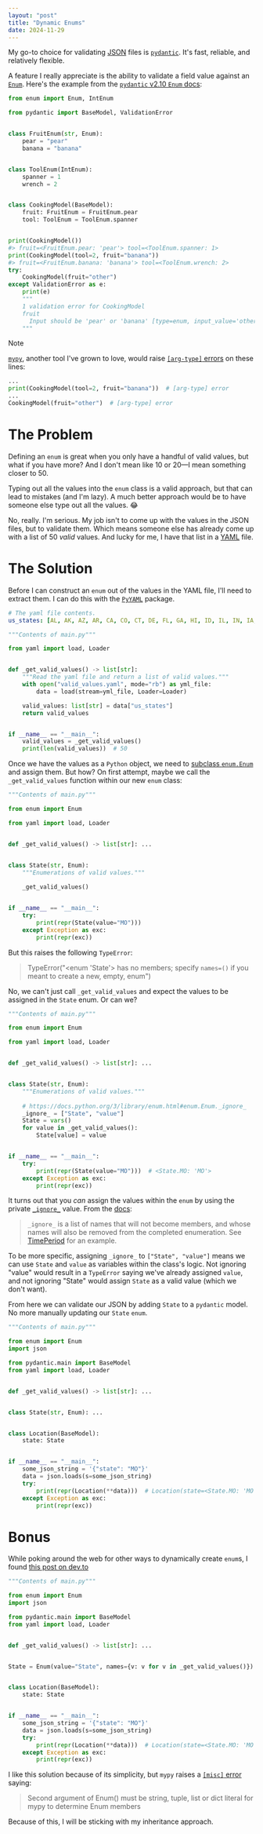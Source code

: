 ```yaml
---
layout: "post"
title: "Dynamic Enums"
date: 2024-11-29
---
```


My go-to choice for validating [JSON](https://www.json.org/json-en.html) files is [`pydantic`](https://docs.pydantic.dev/latest/).
It's fast, reliable, and relatively flexible.

A feature I really appreciate is the ability to validate a field value against an [`Enum`](https://docs.python.org/3/library/enum.html).
Here's the example from the [`pydantic` v2.10 `Enum` docs](https://docs.pydantic.dev/2.10/api/standard_library_types/#enum):
```python
from enum import Enum, IntEnum

from pydantic import BaseModel, ValidationError


class FruitEnum(str, Enum):
    pear = "pear"
    banana = "banana"


class ToolEnum(IntEnum):
    spanner = 1
    wrench = 2


class CookingModel(BaseModel):
    fruit: FruitEnum = FruitEnum.pear
    tool: ToolEnum = ToolEnum.spanner


print(CookingModel())
#> fruit=<FruitEnum.pear: 'pear'> tool=<ToolEnum.spanner: 1>
print(CookingModel(tool=2, fruit="banana"))
#> fruit=<FruitEnum.banana: 'banana'> tool=<ToolEnum.wrench: 2>
try:
    CookingModel(fruit="other")
except ValidationError as e:
    print(e)
    """
    1 validation error for CookingModel
    fruit
      Input should be 'pear' or 'banana' [type=enum, input_value='other', input_type=str]
    """
```

>[!NOTE]
>
>[`mypy`](https://mypyc.readthedocs.io/en/latest/index.html), another tool I've grown to love, would raise [`[arg-type]` errors](https://mypy.readthedocs.io/en/stable/error_code_list.html#check-argument-types-arg-type) on these lines:
>```python
>...
>print(CookingModel(tool=2, fruit="banana"))  # [arg-type] error
>...
>CookingModel(fruit="other")  # [arg-type] error
>```

# The Problem
Defining an `enum` is great when you only have a handful of valid values,
but what if you have more?
And I don't mean like 10 or 20—I mean something closer to 50.

Typing out all the values into the `enum` class is a valid approach, but that can lead to mistakes (and I'm lazy).
A much better approach would be to have someone else type out all the values. 😂

No, really.
I'm serious.
My job isn't to come up with the values in the JSON files, but to validate them.
Which means someone else has already come up with a list of 50 _valid_ values.
And lucky for me, I have that list in a [YAML](https://yaml.org/) file.

# The Solution
Before I can construct an `enum` out of the values in the YAML file, I'll need to extract them.
I can do this with the [`PyYAML`](https://pyyaml.org/) package.
```yaml
# The yaml file contents.
us_states: [AL, AK, AZ, AR, CA, CO, CT, DE, FL, GA, HI, ID, IL, IN, IA, KS, KY, LA, ME, MD, MA, MI, MN, MS, MO, MT, NE, NV, NH, NJ, NM, NY, NC, ND, OH, OK, OR, PA, RI, SC, SD, TN, TX, UT, VT, VA, WA, WV, WI, WY]
```
```python
"""Contents of main.py"""

from yaml import load, Loader


def _get_valid_values() -> list[str]:
    """Read the yaml file and return a list of valid values."""
    with open("valid_values.yaml", mode="rb") as yml_file:
        data = load(stream=yml_file, Loader=Loader)

    valid_values: list[str] = data["us_states"]
    return valid_values


if __name__ == "__main__":
    valid_values = _get_valid_values()
    print(len(valid_values))  # 50

```

Once we have the values as a `Python` object,
we need to [subclass `enum.Enum`](https://docs.python.org/3/howto/enum.html) and assign them.
But how?
On first attempt, maybe we call the `_get_valid_values` function within our new `enum` class:
```python
"""Contents of main.py"""

from enum import Enum

from yaml import load, Loader


def _get_valid_values() -> list[str]: ...


class State(str, Enum):
    """Enumerations of valid values."""
    
    _get_valid_values()


if __name__ == "__main__":
    try:
        print(repr(State(value="MO")))
    except Exception as exc:
        print(repr(exc))

```
But this raises the following `TypeError`:
>TypeError("<enum 'State'> has no members; specify `names=()` if you meant to create a new, empty, enum")

No, we can't just call `_get_valid_values` and expect the values to be assigned in the `State` enum.
Or can we?
```python
"""Contents of main.py"""

from enum import Enum

from yaml import load, Loader


def _get_valid_values() -> list[str]: ...


class State(str, Enum):
    """Enumerations of valid values."""
    
    # https://docs.python.org/3/library/enum.html#enum.Enum._ignore_
    _ignore_ = ["State", "value"]
    State = vars()
    for value in _get_valid_values():
        State[value] = value


if __name__ == "__main__":
    try:
        print(repr(State(value="MO")))  # <State.MO: 'MO'>
    except Exception as exc:
        print(repr(exc))

```
It turns out
that you _can_ assign the values within the `enum`
by using the private [`_ignore_`](https://docs.python.org/3/library/enum.html#enum.Enum._ignore_) value.
From the [docs](https://docs.python.org/3/library/enum.html#enum.Enum._ignore_):
>`_ignore_` is a list of names that will not become members,
> and whose names will also be removed from the completed enumeration.
> See [TimePeriod](https://docs.python.org/3/howto/enum.html#enum-time-period) for an example.

To be more specific,
assigning `_ignore_` to `["State", "value"]` means we can use `State` and `value` as variables within the class's logic.
Not ignoring "value" would result in a `TypeError` saying we've already assigned `value`,
and not ignoring "State" would assign `State` as a valid value (which we don't want).

From here we can validate our JSON by adding `State` to a `pydantic` model.
No more manually updating our `State` `enum`.
```python
"""Contents of main.py"""

from enum import Enum
import json

from pydantic.main import BaseModel
from yaml import load, Loader


def _get_valid_values() -> list[str]: ...


class State(str, Enum): ...


class Location(BaseModel):
    state: State


if __name__ == "__main__":
    some_json_string = '{"state": "MO"}'
    data = json.loads(s=some_json_string)
    try:
        print(repr(Location(**data)))  # Location(state=<State.MO: 'MO'>)
    except Exception as exc:
        print(repr(exc))

```

# Bonus
While poking around the web for other ways to dynamically create `enum`s,
I found [this post on dev.to](https://dev.to/ivergara/dynamic-generation-of-informative-enum-s-in-python-1b22)
```python
"""Contents of main.py"""

from enum import Enum
import json

from pydantic.main import BaseModel
from yaml import load, Loader


def _get_valid_values() -> list[str]: ...


State = Enum(value="State", names={v: v for v in _get_valid_values()})


class Location(BaseModel):
    state: State


if __name__ == "__main__":
    some_json_string = '{"state": "MO"}'
    data = json.loads(s=some_json_string)
    try:
        print(repr(Location(**data)))  # Location(state=<State.MO: 'MO'>)
    except Exception as exc:
        print(repr(exc))

```

I like this solution because of its simplicity, but `mypy` raises a [`[misc]` error](https://mypy.readthedocs.io/en/stable/error_code_list.html#miscellaneous-checks-misc) saying:
>Second argument of Enum() must be string, tuple, list or dict literal for mypy to determine Enum members

Because of this, I will be sticking with my inheritance approach.

<script src="https://giscus.app/client.js"
        data-repo="it176131/it176131.github.io"
        data-repo-id="R_kgDOK1ukqg"
        data-category="Announcements"
        data-category-id="DIC_kwDOK1ukqs4CcOnS"
        data-mapping="pathname"
        data-strict="0"
        data-reactions-enabled="1"
        data-emit-metadata="0"
        data-input-position="top"
        data-theme="light"
        data-lang="en"
        data-loading="lazy"
        crossorigin="anonymous"
        async>
</script>